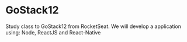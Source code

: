 # GoStack12
Study class to GoStack12 from RocketSeat. We will develop a application using: Node, ReactJS and React-Native
